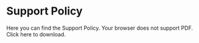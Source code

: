 # Support Policy 

Here you can find the Support Policy.
Your browser does not support PDF. Click 
here
 to download.